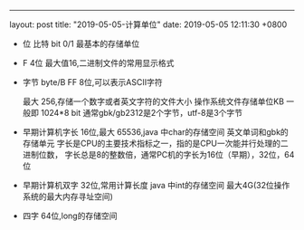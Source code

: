 ---
layout: post
title:  "2019-05-05-计算单位"
date:   2019-05-05 12:11:30 +0800

* 位 比特 bit 0/1 最基本的存储单位

* F 4位 最大值16,二进制文件的常用显示格式

* 字节 byte/B FF 8位,可以表示ASCII字符 

    最大 256,存储一个数字或者英文字符的文件大小
    操作系统文件存储单位KB 一般即 1024*8 bit
    通常gbk/gb2312是2个字节，utf-8是3个字节
* 早期计算机字长 
    16位,最大 65536,java 中char的存储空间
    英文单词和gbk的存储单元
    字长是CPU的主要技术指标之一，指的是CPU一次能并行处理的二进制位数，
    字长总是8的整数倍，通常PC机的字长为16位（早期），32位，64位
        
* 早期计算机双字 
    32位,常用计算长度 java 中int的存储空间
    最大4G(32位操作系统的最大内存寻址空间)
* 四字
    64位,long的存储空间  
    






